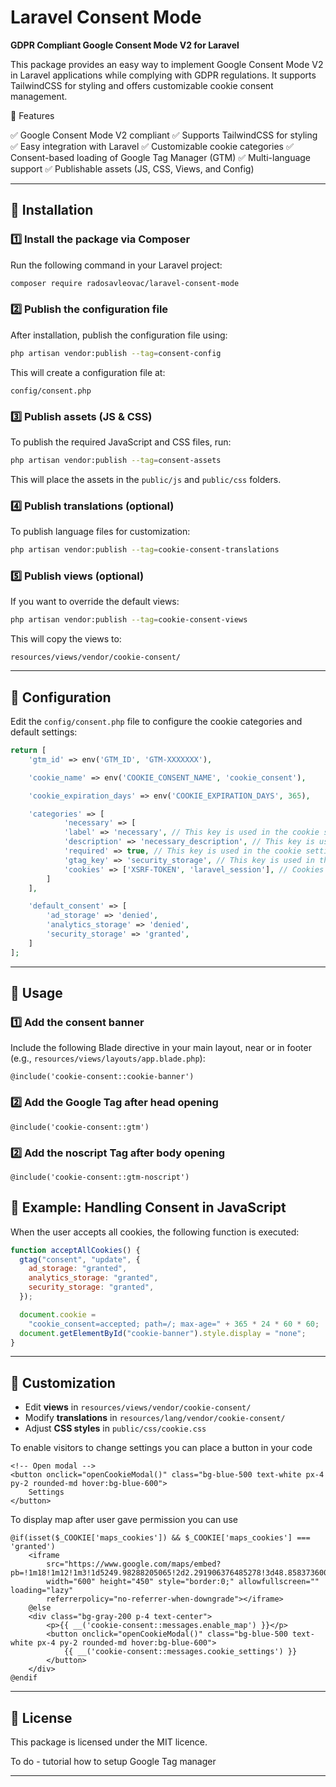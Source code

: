 # Laravel Consent Mode

**GDPR Compliant Google Consent Mode V2 for Laravel**

This package provides an easy way to implement Google Consent Mode V2 in Laravel applications while complying with GDPR regulations. It supports TailwindCSS for styling and offers customizable cookie consent management.

🚀 Features

✅ Google Consent Mode V2 compliant
✅ Supports TailwindCSS for styling
✅ Easy integration with Laravel
✅ Customizable cookie categories
✅ Consent-based loading of Google Tag Manager (GTM)
✅ Multi-language support
✅ Publishable assets (JS, CSS, Views, and Config)

---

## 📌 Installation

### 1️⃣ Install the package via Composer

Run the following command in your Laravel project:

```sh
composer require radosavleovac/laravel-consent-mode
```

### 2️⃣ Publish the configuration file

After installation, publish the configuration file using:

```sh
php artisan vendor:publish --tag=consent-config
```

This will create a configuration file at:

```
config/consent.php
```

### 3️⃣ Publish assets (JS & CSS)

To publish the required JavaScript and CSS files, run:

```sh
php artisan vendor:publish --tag=consent-assets
```

This will place the assets in the `public/js` and `public/css` folders.

### 4️⃣ Publish translations (optional)

To publish language files for customization:

```sh
php artisan vendor:publish --tag=cookie-consent-translations
```

### 5️⃣ Publish views (optional)

If you want to override the default views:

```sh
php artisan vendor:publish --tag=cookie-consent-views
```

This will copy the views to:

```
resources/views/vendor/cookie-consent/
```

---

## 📖 Configuration

Edit the `config/consent.php` file to configure the cookie categories and default settings:

```php
return [
    'gtm_id' => env('GTM_ID', 'GTM-XXXXXXX'),

    'cookie_name' => env('COOKIE_CONSENT_NAME', 'cookie_consent'),

    'cookie_expiration_days' => env('COOKIE_EXPIRATION_DAYS', 365),

    'categories' => [
            'necessary' => [
            'label' => 'necessary', // This key is used in the cookie settings modal
            'description' => 'necessary_description', // This key is used in the cookie settings modal
            'required' => true, // This key is used in the cookie settings modal
            'gtag_key' => 'security_storage', // This key is used in the Google Tag Manager
            'cookies' => ['XSRF-TOKEN', 'laravel_session'], // Cookies that are set when the category is accepted
        ]
    ],

    'default_consent' => [
        'ad_storage' => 'denied',
        'analytics_storage' => 'denied',
        'security_storage' => 'granted',
    ]
];
```

---

## 🚀 Usage

### 1️⃣ Add the consent banner

Include the following Blade directive in your main layout, near or in footer (e.g., `resources/views/layouts/app.blade.php`):

```blade
@include('cookie-consent::cookie-banner')
```

### 2️⃣ Add the Google Tag after head opening

```blade
@include('cookie-consent::gtm')
```

### 2️⃣ Add the noscript Tag after body opening

```blade
@include('cookie-consent::gtm-noscript')
```

## 🎯 Example: Handling Consent in JavaScript

When the user accepts all cookies, the following function is executed:

```js
function acceptAllCookies() {
  gtag("consent", "update", {
    ad_storage: "granted",
    analytics_storage: "granted",
    security_storage: "granted",
  });

  document.cookie =
    "cookie_consent=accepted; path=/; max-age=" + 365 * 24 * 60 * 60;
  document.getElementById("cookie-banner").style.display = "none";
}
```

---

## 🔧 Customization

- Edit **views** in `resources/views/vendor/cookie-consent/`
- Modify **translations** in `resources/lang/vendor/cookie-consent/`
- Adjust **CSS styles** in `public/css/cookie.css`

To enable visitors to change settings you can place a button in your code

```blade
<!-- Open modal -->
<button onclick="openCookieModal()" class="bg-blue-500 text-white px-4 py-2 rounded-md hover:bg-blue-600">
    Settings
</button>
```

To display map after user gave permission you can use

```blade
@if(isset($_COOKIE['maps_cookies']) && $_COOKIE['maps_cookies'] === 'granted')
    <iframe
        src="https://www.google.com/maps/embed?pb=!1m18!1m12!1m3!1d5249.98288205065!2d2.291906376485278!3d48.85837360070764!2m3!1f0!2f0!3f0!3m2!1i1024!2i768!4f13.1!3m3!1m2!1s0x47e66e2964e34e2d%3A0x8ddca9ee380ef7e0!2sEiffelturm!5e0!3m2!1sde!2sat!4v1738785000996!5m2!1sde!2sat"
        width="600" height="450" style="border:0;" allowfullscreen="" loading="lazy"
        referrerpolicy="no-referrer-when-downgrade"></iframe>
    @else
    <div class="bg-gray-200 p-4 text-center">
        <p>{{ __('cookie-consent::messages.enable_map') }}</p>
        <button onclick="openCookieModal()" class="bg-blue-500 text-white px-4 py-2 rounded-md hover:bg-blue-600">
            {{ __('cookie-consent::messages.cookie_settings') }}
        </button>
    </div>
@endif
```

---

## 📄 License

This package is licensed under the MIT licence.

To do - tutorial how to setup Google Tag manager

---
